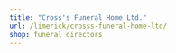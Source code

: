 ```yaml
---
title: "Cross's Funeral Home Ltd."
url: /limerick/crosss-funeral-home-ltd/
shop: funeral directors
---
```

